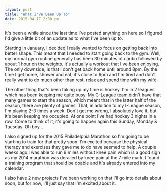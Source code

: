 ```yaml
---
layout: post
title: "What I've Been Up To"
date: 2015-04-17 2:00 pm
---
```


It's been a while since the last time I've posted anything on here so I figured I'd give a little bit of an update as to what I've been up to.

Starting in January, I decided I really wanted to focus on getting back into better shape. This meant that I needed to start going back to the gym. Well, my normal gym routine generally has been 30 minutes of cardio followed by about 1 hour on the weights. It's actually a workout that I've been enjoying. The only downside, is that I don't get back home until around 8pm. By the time I get home, shower and eat, it's close to 9pm and I'm tired and don't really want to do much other than rest, relax and spend time with my wife.

The other thing that's been taking up my time is hockey. I'm in 2 leagues which has been keeping me quite busy. My C-League team didn't have that many games to start the season, which meant that in the latter half of the season, there are plenty of games. That, in addition to my I-League season, I'm playing 2-3 times a week. Don't get me wrong, I absolutely love it, but it's been keeping me occupied. At one point I've had hockey 3 nights in a row. Come to think of it, it's going to happen again this Sunday, Monday & Tuesday. Oh boy…

I also signed up for the 2015 Philadelphia Marathon so I'm going to be starting to train for that pretty soon. I'm excited because the physical therapy and exercises they gave me to do have seemed to help. A couple weeks ago I was able to run 9 miles without knee pain which is a good sign as my 2014 marathon was derailed by knee pain at the 7 mile mark. I found a training program that should be doable and it's already entered into my calendar.

I also have 2 new projects I've been working on that I'll go into details about soon, but for now, I'll just say that I'm excited about it.
